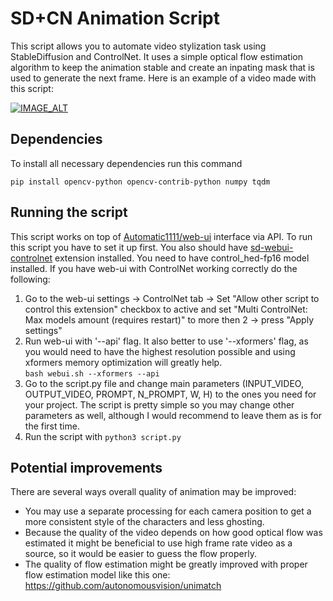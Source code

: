 # SD+CN Animation Script
This script allows you to automate video stylization task using StableDiffusion and ControlNet. It uses a simple optical flow estimation algorithm to keep the animation stable and create an inpating mask that is used to generate the next frame. Here is an example of a video made with this script:

[![IMAGE_ALT](https://img.youtube.com/vi/j-0niEMm6DU/0.jpg)](https://youtu.be/j-0niEMm6DU)

## Dependencies
To install all necessary dependencies run this command
```
pip install opencv-python opencv-contrib-python numpy tqdm
```

## Running the script
This script works on top of [Automatic1111/web-ui](https://github.com/AUTOMATIC1111/stable-diffusion-webui) interface via API. To run this script you have to set it up first. You also should have [sd-webui-controlnet](https://github.com/Mikubill/sd-webui-controlnet) extension installed. You need to have control_hed-fp16 model installed. If you have web-ui with ControlNet working correctly do the following:
1. Go to the web-ui settings -> ControlNet tab -> Set "Allow other script to control this extension" checkbox to active and set "Multi ControlNet: Max models amount (requires restart)" to more then 2 -> press "Apply settings"
2. Run web-ui with '--api' flag. It also better to use '--xformers' flag, as you would need to have the highest resolution possible and using xformers memory optimization will greatly help.   
```bash webui.sh --xformers --api```
3. Go to the script.py file and change main parameters (INPUT_VIDEO, OUTPUT_VIDEO, PROMPT, N_PROMPT, W, H) to the ones you need for your project. The script is pretty simple so you may change other parameters as well, although I would recommend to leave them as is for the first time.
4. Run the script with ```python3 script.py```

## Potential improvements
There are several ways overall quality of animation may be improved:
* You may use a separate processing for each camera position to get a more consistent style of the characters and less ghosting.
* Because the quality of the video depends on how good optical flow was estimated it might be beneficial to use high frame rate video as a source, so it would be easier to guess the flow properly.
* The quality of flow estimation might be greatly improved with proper flow estimation model like this one: https://github.com/autonomousvision/unimatch
